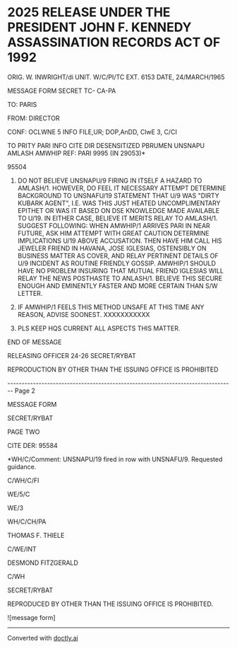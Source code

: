 # 2025 RELEASE UNDER THE PRESIDENT JOHN F. KENNEDY ASSASSINATION RECORDS ACT OF 1992

ORIG. W. INWRIGHT/di
UNIT. W/C/PI/TC
EXT. 6153
DATE, 24/MARCH/1965

MESSAGE FORM
SECRET
TC-
CA-PA

TO: PARIS

FROM: DIRECTOR

CONF: OCLWNE 5 INFO FILE,UR; DOP,AnDD, ClwE 3, C/CI

TO PRITY PARI
INFO CITE DIR
DESENSITIZED
PBRUMEN UNSNAPU AMLASH AMWHIP
REF: PARI 9995 (IN 29053)*

95504

1. DO NOT BELIEVE UNSNAPU/9 FIRING IN ITSELF A HAZARD TO AMLASH/1. HOWEVER, DO FEEL IT NECESSARY ATTEMPT DETERMINE BACKGROUND TO UNSNAFU/19 STATEMENT THAT U/9 WAS "DIRTY KUBARK AGENT", I.E. WAS THIS JUST HEATED UNCOMPLIMENTARY EPITHET OR WAS IT BASED ON DSE KNOWLEDGE MADE AVAILABLE TO U/19. IN EITHER CASE, BELIEVE IT MERITS RELAY TO AMLASH/1. SUGGEST FOLLOWING: WHEN AMWHIP/1 ARRIVES PARI IN NEAR FUTURE, ASK HIM ATTEMPT WITH GREAT CAUTION DETERMINE IMPLICATIONS U/19 ABOVE ACCUSATION. THEN HAVE HIM CALL HIS JEWELER FRIEND IN HAVANA, JOSE IGLESIAS, OSTENSIBLY ON BUSINESS MATTER AS COVER, AND RELAY PERTINENT DETAILS OF U/9 INCIDENT AS ROUTINE FRIENDLY GOSSIP. AMWHIP/1 SHOULD HAVE NO PROBLEM INSURING THAT MUTUAL FRIEND IGLESIAS WILL RELAY THE NEWS POSTHASTE TO ANLASH/1. BELIEVE THIS SECURE ENOUGH AND EMINENTLY FASTER AND MORE CERTAIN THAN S/W LETTER.

2. IF AMWHIP/1 FEELS THIS METHOD UNSAFE AT THIS TIME ANY REASON, ADVISE SOONEST. XXXXXXXXXXX

3. PLS KEEP HQS CURRENT ALL ASPECTS THIS MATTER.

END OF MESSAGE

RELEASING OFFICER 24-26 SECRET/RYBAT

REPRODUCTION BY OTHER THAN THE ISSUING OFFICE IS PROHIBITED


-------------------------------------------------------------------------------- Page 2

MESSAGE FORM

SECRET/RYBAT

PAGE TWO

CITE DER: 95584

*WH/C/Comment: UNSNAPU/19 fired in row with UNSNAFU/9. Requested guidance.



C/WH/C/FI

WE/5/C

WE/3

WH/C/CH/PA

THOMAS F. THIELE

C/WE/INT

DESMOND FITZGERALD

C/WH

SECRET/RYBAT

REPRODUCED BY OTHER THAN THE ISSUING OFFICE IS PROHIBITED.

![message form]


---
Converted with [doctly.ai](https://doctly.ai)